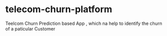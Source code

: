 # telecom-churn-platform
Teelcom Churn Prediction based App , which na help to identify the churn of a paticular Customer
